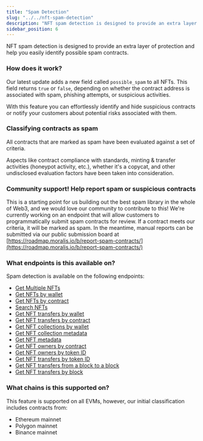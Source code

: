```yaml
---
title: "Spam Detection"
slug: "../../nft-spam-detection"
description: "NFT spam detection is designed to provide an extra layer of protection and help you easily identify potentially harmful contracts."
sidebar_position: 6
---
```


NFT spam detection is designed to provide an extra layer of protection and help you easily identify possible spam contracts.

### How does it work?
Our latest update adds a new field called `possible_spam` to all NFTs. This field returns `true` or `false`, depending on whether the contract address is associated with spam, phishing attempts, or suspicious activities.

With this feature you can effortlessly identify and hide suspicious contracts or notify your customers about potential risks associated with them.

### Classifying contracts as spam 

All contracts that are marked as spam have been evaluated against a set of criteria. 

Aspects like contract compliance with standards, minting & transfer activities (honeypot activity, etc.), whether it's a copycat, and other undisclosed evaluation factors have been taken into consideration.

### Community support! Help report spam or suspicious contracts 

This is a starting point for us building out the best spam library in the whole of Web3, and we would love our community to contribute to this! We're currently working on an endpoint that will allow customers to programmatically submit spam contracts for review. If a contract meets our criteria, it will be marked as spam. In the meantime, manual reports can be submitted via our public submission board at [https://roadmap.moralis.io/b/report-spam-contracts/](https://roadmap.moralis.io/b/report-spam-contracts/)

### What endpoints is this available on?

Spam detection is available on the following endpoints:

- [Get Multiple NFTs](https://docs.moralis.io/web3-data-api/reference/get-multiple-nfts)
- [Get NFTs by wallet](https://docs.moralis.io/web3-data-api/reference/get-wallet-nfts)
- [Get NFTs by contract](https://docs.moralis.io/web3-data-api/reference/get-contract-nfts)
- [Search NFTs](https://docs.moralis.io/web3-data-api/reference/search-nfts)
- [Get NFT transfers by wallet](https://docs.moralis.io/web3-data-api/reference/get-wallet-nft-transfers)
- [Get NFT transfers by contract](https://docs.moralis.io/web3-data-api/evm/reference/get-nft-contract-transfers)
- [Get NFT collections by wallet](https://docs.moralis.io/web3-data-api/evm/reference/get-wallet-nft-collections)
- [Get NFT collection metadata](https://docs.moralis.io/web3-data-api/evm/reference/get-nft-contract-metadata)
- [Get NFT metadata](https://docs.moralis.io/web3-data-api/evm/reference/get-nft-metadata)
- [Get NFT owners by contract](https://docs.moralis.io/web3-data-api/evm/reference/get-nft-owners)
- [Get NFT owners by token ID](https://docs.moralis.io/web3-data-api/evm/reference/get-nft-token-id-owners)
- [Get NFT transfers by token ID](https://docs.moralis.io/web3-data-api/evm/reference/get-nft-transfers)
- [Get NFT transfers from a block to a block](https://docs.moralis.io/web3-data-api/evm/reference/get-nft-transfers-from-to-block)
- [Get NFT transfers by block](https://docs.moralis.io/web3-data-api/evm/reference/get-nft-transfers-by-block)

### What chains is this supported on?
This feature is supported on all EVMs, however, our initial classification includes contracts from:

- Ethereum mainnet
- Polygon mainnet
- Binance mainnet

